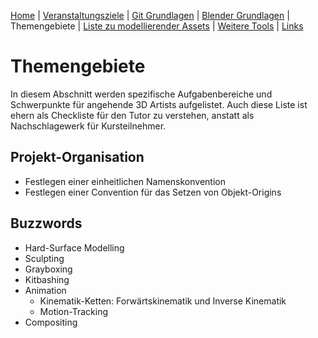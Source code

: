 [Home](../README.md)
| [Veranstaltungsziele](./veranstaltungsziele.md)
| [Git Grundlagen](./git_grundlagen.md)
| [Blender Grundlagen](./blender_grundlagen.md)
| Themengebiete
| [Liste zu modellierender Assets](./asset_liste.md)
| [Weitere Tools](./tools.md)
| [Links](./links.md)

# Themengebiete

In diesem Abschnitt werden spezifische Aufgabenbereiche und Schwerpunkte für angehende 3D Artists aufgelistet. Auch diese Liste ist ehern als Checkliste für den Tutor zu verstehen, anstatt als Nachschlagewerk für Kursteilnehmer.

## Projekt-Organisation
- Festlegen einer einheitlichen Namenskonvention
- Festlegen einer Convention für das Setzen von Objekt-Origins

## Buzzwords
- Hard-Surface Modelling
- Sculpting
- Grayboxing
- Kitbashing
- Animation
    - Kinematik-Ketten: Forwärtskinematik und Inverse Kinematik
    - Motion-Tracking
- Compositing

